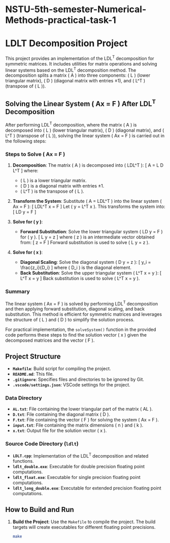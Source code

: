 # NSTU-5th-semester-Numerical-Methods-practical-task-1

# LDLT Decomposition Project

This project provides an implementation of the LDL<sup>T</sup> decomposition for symmetric matrices. It includes utilities for matrix operations and solving linear systems based on the LDL<sup>T</sup> decomposition method. The decomposition splits a matrix \( A \) into three components: \( L \) (lower triangular matrix), \( D \) (diagonal matrix with entries ±1), and \( L^T \) (transpose of \( L \)).

## Solving the Linear System \( Ax = F \) After LDL<sup>T</sup> Decomposition

After performing LDL<sup>T</sup> decomposition, where the matrix \( A \) is decomposed into \( L \) (lower triangular matrix), \( D \) (diagonal matrix), and \( L^T \) (transpose of \( L \)), solving the linear system \( Ax = F \) is carried out in the following steps:

### Steps to Solve \( Ax = F \)

1. **Decomposition**: The matrix \( A \) is decomposed into \( LDL^T \):
   \[
   A = L D L^T
   \]
   where:
   - \( L \) is a lower triangular matrix.
   - \( D \) is a diagonal matrix with entries ±1.
   - \( L^T \) is the transpose of \( L \).

2. **Transform the System**: Substitute \( A = LDL^T \) into the linear system \( Ax = F \):
   \[
   LDL^T x = F
   \]
   Let \( y = L^T x \). This transforms the system into:
   \[
   LD y = F
   \]

3. **Solve for \( y \)**:
   - **Forward Substitution**: Solve the lower triangular system \( LD y = F \) for \( y \).
     \[
     L y = z
     \]
     where \( z \) is an intermediate vector obtained from:
     \[
     z = F
     \]
     Forward substitution is used to solve \( L y = z \).

4. **Solve for \( x \)**:
   - **Diagonal Scaling**: Solve the diagonal system \( D y = z \):
     \[
     y_i = \frac{z_i}{D_i}
     \]
     where \( D_i \) is the diagonal element.
   - **Back Substitution**: Solve the upper triangular system \( L^T x = y \):
     \[
     L^T x = y
     \]
     Back substitution is used to solve \( L^T x = y \).

### Summary

The linear system \( Ax = F \) is solved by performing LDL<sup>T</sup> decomposition and then applying forward substitution, diagonal scaling, and back substitution. This method is efficient for symmetric matrices and leverages the structure of \( L \) and \( D \) to simplify the solution process.

For practical implementation, the `solveSystem()` function in the provided code performs these steps to find the solution vector \( x \) given the decomposed matrices and the vector \( F \).


## Project Structure

- **`Makefile`**: Build script for compiling the project.
- **`README.md`**: This file.
- **`.gitignore`**: Specifies files and directories to be ignored by Git.
- **`.vscode/settings.json`**: VSCode settings for the project.

### Data Directory

- **`AL.txt`**: File containing the lower triangular part of the matrix \( AL \).
- **`D.txt`**: File containing the diagonal matrix \( D \).
- **`F.txt`**: File containing the vector \( F \) for solving the system \( Ax = F \).
- **`input.txt`**: File containing the matrix dimensions \( n \) and \( k \).
- **`x.txt`**: Output file for the solution vector \( x \).

### Source Code Directory (`ldlt`)

- **`LDLT.cpp`**: Implementation of the LDL<sup>T</sup> decomposition and related functions.
- **`ldlt_double.exe`**: Executable for double precision floating point computations.
- **`ldlt_float.exe`**: Executable for single precision floating point computations.
- **`ldlt_long_double.exe`**: Executable for extended precision floating point computations.

## How to Build and Run

1. **Build the Project**: Use the `Makefile` to compile the project. The build targets will create executables for different floating point precisions.
   ```sh
   make

